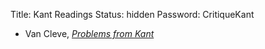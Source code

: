 Title: Kant Readings
Status: hidden
Password: CritiqueKant

- Van Cleve, [*Problems from Kant*](https://www.dropbox.com/s/afskaiurw2gu086/van%20cleve1999.pdf)